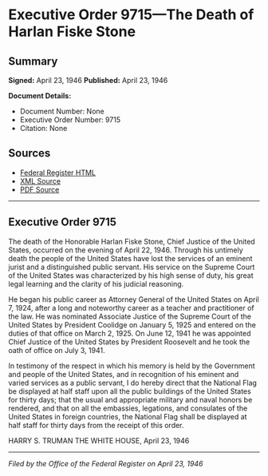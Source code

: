 # Executive Order 9715—The Death of Harlan Fiske Stone

## Summary

**Signed:** April 23, 1946
**Published:** April 23, 1946

**Document Details:**
- Document Number: None
- Executive Order Number: 9715
- Citation: None

## Sources
- [Federal Register HTML](https://www.presidency.ucsb.edu/documents/executive-order-9715-the-death-harlan-fiske-stone)
- [XML Source](None)
- [PDF Source](None)

---

## Executive Order 9715

The death of the Honorable Harlan Fiske Stone, Chief Justice of the United States, occurred on the evening of April 22, 1946. Through his untimely death the people of the United States have lost the services of an eminent jurist and a distinguished public servant. His service on the Supreme Court of the United States was characterized by his high sense of duty, his great legal learning and the clarity of his judicial reasoning.

He began his public career as Attorney General of the United States on April 7, 1924, after a long and noteworthy career as a teacher and practitioner of the law. He was nominated Associate Justice of the Supreme Court of the United States by President Coolidge on January 5, 1925 and entered on the duties of that office on March 2, 1925. On June 12, 1941 he was appointed Chief Justice of the United States by President Roosevelt and he took the oath of office on July 3, 1941.

In testimony of the respect in which his memory is held by the Government and people of the United States, and in recognition of his eminent and varied services as a public servant, I do hereby direct that the National Flag be displayed at half staff upon all the public buildings of the United States for thirty days; that the usual and appropriate military and naval honors be rendered, and that on all the embassies, legations, and consulates of the United States in foreign countries, the National Flag shall be displayed at half staff for thirty days from the receipt of this order.

HARRY S. TRUMAN
THE WHITE HOUSE,
April 23, 1946

---

*Filed by the Office of the Federal Register on April 23, 1946*
